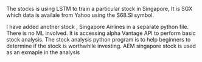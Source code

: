 The stocks is using LSTM to train a particular stock in Singapore, It is SGX which data is availale from Yahoo using the S68.SI symbol.

I have added another stock , Singapore Airlines in a separate python file. There is no ML involved. It is accessing alpha Vantage API to perform basic stock analysis.
The stock analysis python program is to help beginners to determine if the stock is worthwhile investing. AEM singapore stock is used as an exmaple in the analysis
